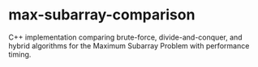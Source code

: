 # max-subarray-comparison
C++ implementation comparing brute-force, divide-and-conquer, and hybrid algorithms for the Maximum Subarray Problem with performance timing.

